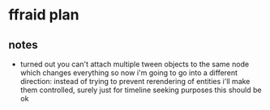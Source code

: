 # ffraid plan

## notes
- turned out you can't attach multiple tween objects to the same node which changes everything so now i'm going to go into a different direction: instead of trying to prevent rerendering of entities i'll make them controlled, surely just for timeline seeking purposes this should be ok
